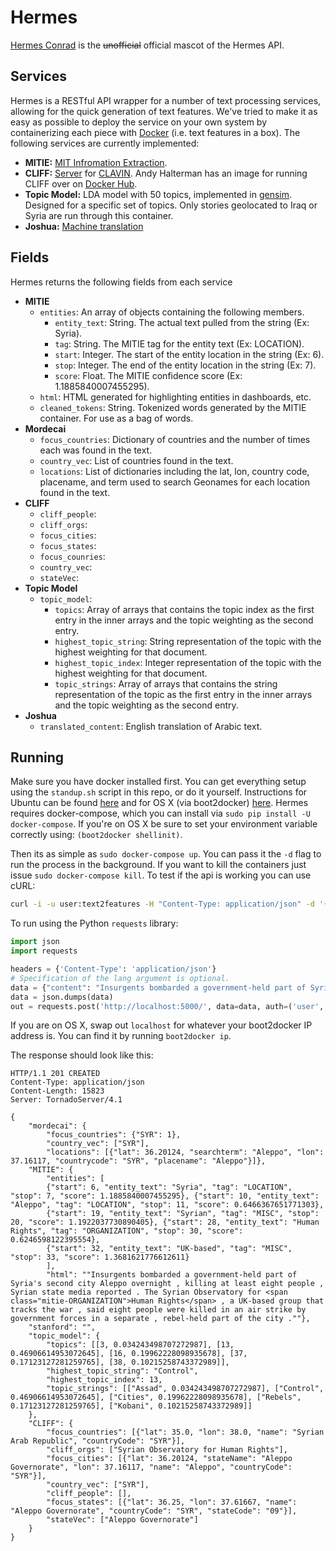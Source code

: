 # Hermes 

[Hermes Conrad](http://futurama.wikia.com/wiki/Hermes_Conrad) is the ~~unofficial~~ official
mascot of the Hermes API.

## Services

Hermes is a RESTful API wrapper for a number of text processing
services, allowing for the quick generation of text features. We've tried to
make it as easy as possible to deploy the service on your own system by
containerizing each piece with [Docker](https://www.docker.com/whatisdocker/) (i.e. text
features in a box). The following services are currently implemented:

- **MITIE:** [MIT Infromation Extraction](https://github.com/mit-nlp/MITIE).
- **CLIFF:** [Server](https://github.com/c4fcm/CLIFF) for
    [CLAVIN](https://github.com/Berico-Technologies/CLAVIN/tree/stable/1.1.x).
    Andy Halterman has an image for running CLIFF over on [Docker
    Hub](https://registry.hub.docker.com/u/ahalterman/cliff/).
- **Topic Model:** LDA model with 50 topics, implemented in
    [gensim](https://radimrehurek.com/gensim/). Designed for a specific set of
    topics. Only stories geolocated to Iraq or Syria are run through this container.
- **Joshua:** [Machine translation](http://joshua-decoder.org/)

## Fields

Hermes returns the following fields from each service

- **MITIE**
    - `entities`: An array of objects containing the following members.
        - `entity_text`: String. The actual text pulled from the string (Ex: Syria).
        - `tag`: String. The MITIE tag for the entity text (Ex: LOCATION).
        - `start`: Integer. The start of the entity location in the string (Ex: 6).
        - `stop`: Integer. The end of the entity location in the string (Ex: 7).
        - `score`: Float. The MITIE confidence score (Ex: 1.1885840007455295).
    - `html`: HTML generated for highlighting entities in dashboards, etc.
    - `cleaned_tokens`: String. Tokenized words generated by the MITIE container.
        For use as a bag of words.
- **Mordecai**
    - `focus_countries`: Dictionary of countries and the number of times each was
      found in the text.
    - `country_vec`: List of countries found in the text.
    - `locations`: List of dictionaries including the lat, lon, country code,
      placename, and term used to search Geonames for each location found in
      the text.
- **CLIFF**
    - `cliff_people`:
    - `cliff_orgs`:
    - `focus_cities`:
    - `focus_states`:
    - `focus_counries`:
    - `country_vec`:
    - `stateVec`:
- **Topic Model**
    - `topic_model`:
        - `topics`: Array of arrays that contains the topic index as the first
          entry in the inner arrays and the topic weighting as the second
          entry.
        - `highest_topic_string`: String representation of the topic with the
          highest weighting for that document.
        - `highest_topic_index`: Integer representation of the topic with the
          highest weighting for that document.
        - `topic_strings`: Array of arrays that contains the string
          representation of the topic as the first entry in the inner arrays
          and the topic weighting as the second entry.
- **Joshua**
    - `translated_content`: English translation of Arabic text.


## Running

Make sure you have docker installed first. You can get everything setup using
the `standup.sh` script in this repo, or do it yourself. Instructions for Ubuntu can be found
[here](http://docs.docker.com/installation/ubuntulinux/) and for OS X (via
boot2docker) [here](https://docs.docker.com/installation/mac/). Hermes requires
docker-compose, which you can install via `sudo pip install -U docker-compose`.
If you're on OS X be sure to set your environment variable correctly using:
`(boot2docker shellinit)`.

Then its as simple as `sudo docker-compose up`. You can pass it the `-d` flag
to run the process in the background. If you want to kill the containers just issue
`sudo docker-compose kill`. To test if the api is working you can use cURL:

```bash
curl -i -u user:text2features -H "Content-Type: application/json" -d '{"content": "Insurgents bombarded a government-held part of Syria'"'"'s second city Aleppo overnight, killing at least eight people, Syrian state media reported. The Syrian Observatory for Human Rights, a UK-based group that tracks the war, said eight people were killed in an air strike by government forces in a separate, rebel-held part of the city."}' -X POST http://localhost:5000/
```

To run using the Python `requests` library:

```python
import json
import requests

headers = {'Content-Type': 'application/json'}
# Specification of the lang argument is optional.
data = {"content": "Insurgents bombarded a government-held part of Syria's second city Aleppo overnight, killing at least eight people, Syrian state media reported. The Syrian Observatory for Human Rights, a UK-based group that tracks the war, said eight people were killed in an air strike by government forces in a separate, rebel-held part of the city.", "lang": "en"}
data = json.dumps(data)
out = requests.post('http://localhost:5000/', data=data, auth=('user', 'text2features'), headers=headers)
```

If you are on OS X, swap out `localhost` for whatever your boot2docker IP
address is. You can find it by running `boot2docker ip`.

The response should look like this:

```http
HTTP/1.1 201 CREATED
Content-Type: application/json
Content-Length: 15823
Server: TornadoServer/4.1

{
    "mordecai": {
        "focus_countries": {"SYR": 1},
        "country_vec": ["SYR"],
        "locations": [{"lat": 36.20124, "searchterm": "Aleppo", "lon": 37.16117, "countrycode": "SYR", "placename": "Aleppo"}]},
    "MITIE": {
        "entities": [
        {"start": 6, "entity_text": "Syria", "tag": "LOCATION", "stop": 7, "score": 1.1885840007455295}, {"start": 10, "entity_text": "Aleppo", "tag": "LOCATION", "stop": 11, "score": 0.6466367651771303},
        {"start": 19, "entity_text": "Syrian", "tag": "MISC", "stop": 20, "score": 1.1922037730890405}, {"start": 28, "entity_text": "Human Rights", "tag": "ORGANIZATION", "stop": 30, "score": 0.6246598122395554},
        {"start": 32, "entity_text": "UK-based", "tag": "MISC", "stop": 33, "score": 1.3681621776612611}
        ],
        "html": ""Insurgents bombarded a government-held part of Syria's second city Aleppo overnight , killing at least eight people , Syrian state media reported . The Syrian Observatory for <span class="mitie-ORGANIZATION">Human Rights</span> , a UK-based group that tracks the war , said eight people were killed in an air strike by government forces in a separate , rebel-held part of the city .""},
    "stanford": "",
    "topic_model": {
        "topics": [[3, 0.034243498707272987], [13, 0.46906614953072645], [16, 0.19962228098935678], [37, 0.17123127281259765], [38, 0.10215258743372989]],
        "highest_topic_string": "Control",
        "highest_topic_index": 13,
        "topic_strings": [["Assad", 0.034243498707272987], ["Control", 0.46906614953072645], ["Cities", 0.19962228098935678], ["Rebels", 0.17123127281259765], ["Kobani", 0.10215258743372989]]
    },
    "CLIFF": {
        "focus_countries": [{"lat": 35.0, "lon": 38.0, "name": "Syrian Arab Republic", "countryCode": "SYR"}],
        "cliff_orgs": ["Syrian Observatory for Human Rights"],
        "focus_cities": [{"lat": 36.20124, "stateName": "Aleppo Governorate", "lon": 37.16117, "name": "Aleppo", "countryCode": "SYR"}],
        "country_vec": ["SYR"],
        "cliff_people": [],
        "focus_states": [{"lat": 36.25, "lon": 37.61667, "name": "Aleppo Governorate", "countryCode": "SYR", "stateCode": "09"}],
        "stateVec": ["Aleppo Governorate"]
    }
}

```
